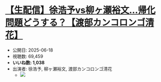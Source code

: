 # [【生配信】徐浩予vs柳ヶ瀬裕文...帰化問題どうする？【渡部カンコロンゴ清花】](https://www.youtube.com/watch?v=ANsP4Ndwe5c)
-   公開日: 2025-06-18
-   視聴数: 69,459
-   **いいね数: 1,038**
-   出演者: 徐浩予, 柳ヶ瀬裕文, 渡部カンコロンゴ清花
    - [![](https://img.youtube.com/vi/ANsP4Ndwe5c/hqdefault.jpg)](https://www.youtube.com/watch?v=ANsP4Ndwe5c)
